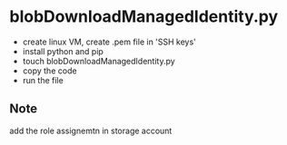 # blobDownloadManagedIdentity.py

- create linux VM, create .pem file in 'SSH keys'
- install python and pip
- touch blobDownloadManagedIdentity.py
- copy the code
- run the file

## Note

add the role assignemtn in storage account
